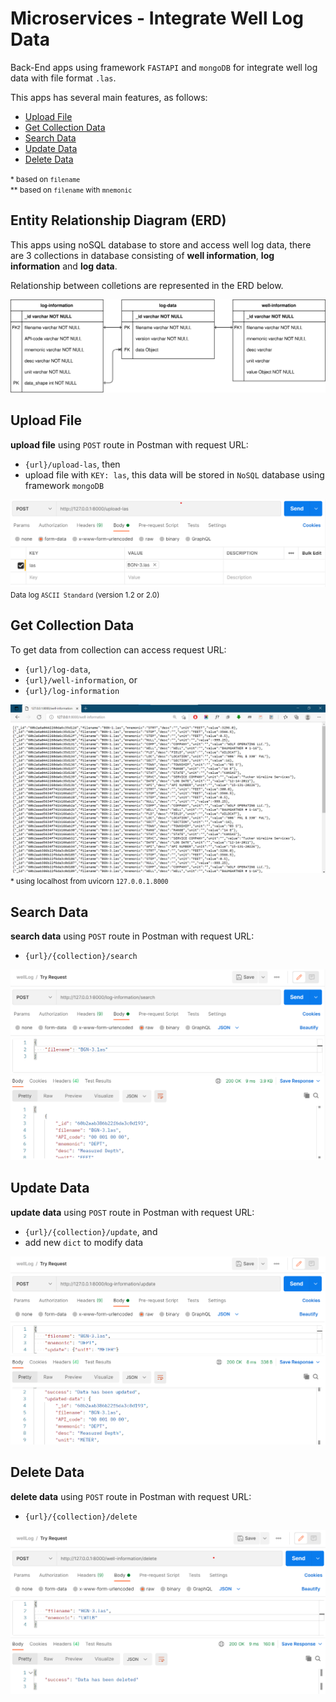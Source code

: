 # Microservices - Integrate Well Log Data
Back-End apps using framework `FASTAPI` and `mongoDB` for  integrate well log data with file format `.las`.

This apps has several main features, as follows:
  - [Upload File](#upload-file)
  - [Get Collection Data](#get-collection-data)
  - [Search Data](#search-data)
  - [Update Data](#update-data)
  - [Delete Data](#delete-data)

<small>* based on `filename`</small><br>
<small>** based on `filename` with `mnemonic`</small>

## Entity Relationship Diagram (ERD)
This apps using noSQL database to store and access well log data, there are 3 collections in database consisting of __well information__, __log information__ and __log data__. 

Relationship between colletions are represented in the ERD below.

![ERD](ERD.svg)

## Upload File
__upload file__ using `POST` route in Postman with request URL: 
- `{url}/upload-las`, then
- upload file with `KEY: las`, this data will be stored in `NoSQL` database using framework `mongoDB`

![upload](./image/upload.png)
<small>Data log `ASCII Standard` (version 1.2 or 2.0)</small>

## Get Collection Data
To get data from collection can access request URL: 
- `{url}/log-data`,
- `{url}/well-information`, or
- `{url}/log-information`

![get-collection](./image/get-collection.png)
<small>* using localhost from uvicorn `127.0.0.1.8000`</small>

## Search Data
__search data__ using `POST` route in Postman with request URL: 
- `{url}/{collection}/search`

![search](./image/search.png)

## Update Data
__update data__ using `POST` route in Postman with request URL: 
- `{url}/{collection}/update`, and 
- add new `dict` to modify data

![update](./image/update.png)

## Delete Data
__delete data__ using `POST` route in Postman with request URL: 
- `{url}/{collection}/delete`

![delete](./image/delete.png)






